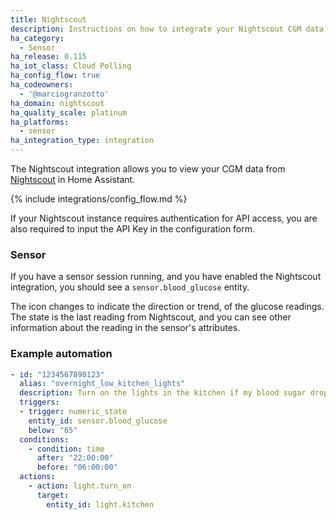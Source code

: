 ```yaml
---
title: Nightscout
description: Instructions on how to integrate your Nightscout CGM data into Home Assistant.
ha_category:
  - Sensor
ha_release: 0.115
ha_iot_class: Cloud Polling
ha_config_flow: true
ha_codeowners:
  - '@marciogranzotto'
ha_domain: nightscout
ha_quality_scale: platinum
ha_platforms:
  - sensor
ha_integration_type: integration
---
```


The Nightscout integration allows you to view your CGM data from [Nightscout](http://www.nightscout.info/) in Home Assistant.

{% include integrations/config_flow.md %}

If your Nightscout instance requires authentication for API access, you are also required to input the API Key in the configuration form.

### Sensor

If you have a sensor session running, and you have enabled the Nightscout integration, you should see a `sensor.blood_glucose` entity.

The icon changes to indicate the direction or trend, of the glucose readings.
The state is the last reading from Nightscout, and you can see other information about the reading in the sensor's attributes.

### Example automation

```yaml
- id: "1234567890123"
  alias: "overnight_low_kitchen_lights"
  description: Turn on the lights in the kitchen if my blood sugar drops low overnight
  triggers:
  - trigger: numeric_state
    entity_id: sensor.blood_glucose
    below: "65" 
  conditions:
    - condition: time
      after: "22:00:00"
      before: "06:00:00"
  actions:
    - action: light.turn_on
      target:
        entity_id: light.kitchen
```
